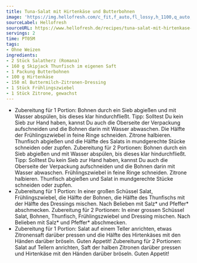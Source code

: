 ```yaml
---
title: Tuna-Salat mit Hirtenkäse und Butterbohnen
image: 'https://img.hellofresh.com/c_fit,f_auto,fl_lossy,h_1100,q_auto,w_2600/hellofresh_s3/image/tuna-salat-mit-hirtenkase-und-butterbohnen-3497ab58.jpg'
sourceLabel: Hellofresh
sourceURL: https://www.hellofresh.de/recipes/tuna-salat-mit-hirtenkase-und-butterbohnen-63357b4d5badbc1d08084911
servings: 2
time: PT05M
tags:
- Ohne Weizen
ingredients:
- 2 Stück Salatherz (Romana)
- 160 g Skipjack Thunfisch im eigenen Saft
- 1 Packung Butterbohnen
- 100 g Hirtenkäse
- 150 ml Buttermilch-Zitronen-Dressing
- 1 Stück Frühlingszwiebel
- 1 Stück Zitrone, gewachst
---
```


- Zubereitung für 1 Portion: Bohnen durch ein Sieb abgießen und mit Wasser abspülen, bis dieses klar hindurchfließt.  Tipp: Solltest Du kein Sieb zur Hand haben, kannst Du auch die Oberseite der Verpackung aufschneiden und die Bohnen darin mit Wasser abwaschen.  Die Hälfte der Frühlingszwiebel in feine Ringe schneiden.  Zitrone halbieren.  Thunfisch abgießen und die Hälfte des Salats in mundgerechte Stücke schneiden oder zupfen.  Zubereitung für 2 Portionen: Bohnen durch ein Sieb abgießen und mit Wasser abspülen, bis dieses klar hindurchfließt.  Tipp: Solltest Du kein Sieb zur Hand haben, kannst Du auch die Oberseite der Verpackung aufschneiden und die Bohnen darin mit Wasser abwaschen.  Frühlingszwiebel in feine Ringe schneiden.  Zitrone halbieren.  Thunfisch abgießen und Salat in mundgerechte Stücke schneiden oder zupfen.
- Zubereitung für 1 Portion: In einer großen Schüssel Salat, Frühlingszwiebel, die Hälfte der Bohnen, die Hälfte des Thunfischs mit der Hälfte des Dressings mischen. Nach Belieben mit Salz\* und Pfeffer\* abschmecken.  Zubereitung für 2 Portionen: In einer grossen Schüssel Salat, Bohnen, Thunfisch, Frühlingszwiebel und Dressing mischen. Nach Belieben mit Salz\* und Pfeffer\* abschmecken.
- Zubereitung für 1 Portion: Salat auf einem Teller anrichten, etwas Zitronensaft darüber pressen und die Hälfte des Hirtenkäses mit den Händen darüber bröseln.  Guten Appetit!  Zubereitung für 2 Portionen: Salat auf Tellern anrichten, Saft der halben Zitronen darüber pressen und Hirtenkäse mit den Händen darüber bröseln.  Guten Appetit!
